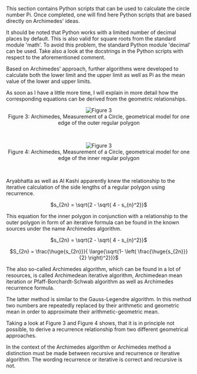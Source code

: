 This section contains Python scripts that can be used to calculate the circle number Pi. Once completed, one will find here Python scripts that are based directly on Archimedes' ideas.

It should be noted that Python works with a limited number of decimal places by default. This is also valid for square roots from the standard module 'math'. To avoid this problem, the standard Python module 'decimal' can be used. Take also a look at the docstrings in the Python scripts with respect to the aforementioned comment.

Based on Archimedes' approach, further algorithms were developed to calculate both the lower limit and the upper limit as well as Pi as the mean value of the lower and upper limits.

As soon as I have a little more time, I will explain in more detail how the corresponding equations can be derived from the geometric relationships. 

<p align="center">
<img src="\images/archimedes_figure3.png" alt="Figure 3"><br/>
Figure 3: Archimedes, Measurement of a Circle, geometrical model for one edge of the outer regular polygon
</p>
<br/>

<p align="center">
<img src="\images/archimedes_figure4.png" alt="Figure 3"><br/>
Figure 4: Archimedes, Measurement of a Circle, geometrical model for one edge of the inner regular polygon
</p>
<br/>

Aryabhatta as well as Al Kashi apparently knew the relationship to the iterative calculation of the side lengths of a regular polygon using recurrence.

<p align="center">
$s_{2n} = \sqrt{2 - \sqrt{ 4 - s_{n}^2}}$
</p>

This equation for the inner polygon in conjunction with a relationship to the outer polygon in form of an iterative formula can be found in the known sources under the name Archimedes algorithm.

<p align="center">
$s_{2n} = \sqrt{2 - \sqrt{ 4 - s_{n}^2}}$
</p>

<p align="center">
$S_{2n} = \frac{\huge{s_{2n}}}{
  \large{\sqrt{1- \left( \frac{\huge{s_{2n}}}{2} \right)^2}}}$
</p>

The also so-called Archimedes algorithm, which can be found in a lot of resources, is called Archimedean iterative algorithm, Archimedean mean iteration or Pfaff-Borchardt-Schwab algorithm as well as Archimedes recurrence formula.

The latter method is similar to the Gauss-Legendre algorithm. In this method two numbers are repeatedly replaced by their arithmetic and geometric mean in order to approximate their arithmetic-geometric mean.

Taking a look at Figure 3 and Figure 4 shows, that it is in principle not possible, to derive a recurrence relationship from two different geometrical approaches.

In the context of the Archimedes algorithm or Archimedes method a distinction must be made between recursive and recurrence or iterative algorithm. The wording recurrence or iterative is correct and recursive is not.

